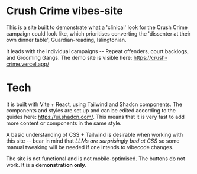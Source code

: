 # Crush Crime vibes-site

This is a site built to demonstrate what a 'clinical' look for the Crush Crime campaign could look like, which prioritises converting the 'dissenter at their own dinner table', Guardian-reading, Islingtonian. 

It leads with the individual campaigns -- Repeat offenders, court backlogs, and Grooming Gangs. The demo site is visible here: https://crush-crime.vercel.app/

# Tech

It is built with Vite + React, using Tailwind and Shadcn components. The components and styles are set up and can be edited according to the guides here: https://ui.shadcn.com/. This means that it is very fast to add more content or components in the same style. 

A basic understanding of CSS + Tailwind is desirable when working with this site -- bear in mind that *LLMs are surprisingly bad at CSS* so some manual tweaking will be needed if one intends to vibecode changes. 

The site is not functional and is not mobile-optimised. The buttons do not work. It is a **demonstration only**.
